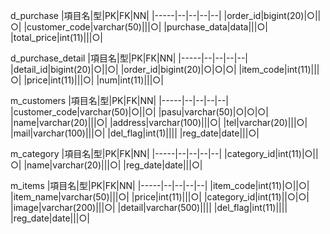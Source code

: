 d_purchase
|項目名|型|PK|FK|NN|
|-----|--|--|--|--|
|order_id|bigint(20)|○||○|
|customer_code|varchar(50)|||○|
|purchase_data|data|||○|
|total_price|int(11)|||○|

d_purchase_detail
|項目名|型|PK|FK|NN|
|-----|--|--|--|--|
|detail_id|bigint(20)|○||○|
|order_id|bigint(20)|○|○|○|
|item_code|int(11)|||○|
|price|int(11)|||○|
|num|int(11)|||○|

m_customers
|項目名|型|PK|FK|NN|
|-----|--|--|--|--|
|customer_code|varchar(50)|○||○|
|pasu|varchar(50)|○|○|○|
|name|varchar(20)|||○|
|address|varchar(100)|||○|
|tel|varchar(20)|||○|
|mail|varchar(100)|||○|
|del_flag|int(1)||||
|reg_date|date|||○|

m_category
|項目名|型|PK|FK|NN|
|-----|--|--|--|--|
|category_id|int(11)|○||○|
|name|varchar(20)|||○|
|reg_date|date|||○|


m_items
|項目名|型|PK|FK|NN|
|-----|--|--|--|--|
|item_code|int(11)|○||○|
|item_name|varchar(50)|||○|
|price|int(11)|||○|
|category_id|int(11)||○|○|
|image|varchar(200)|||○|
|detail|varchar(500)||||
|del_flag|int(11)||||
|reg_date|date|||○|
